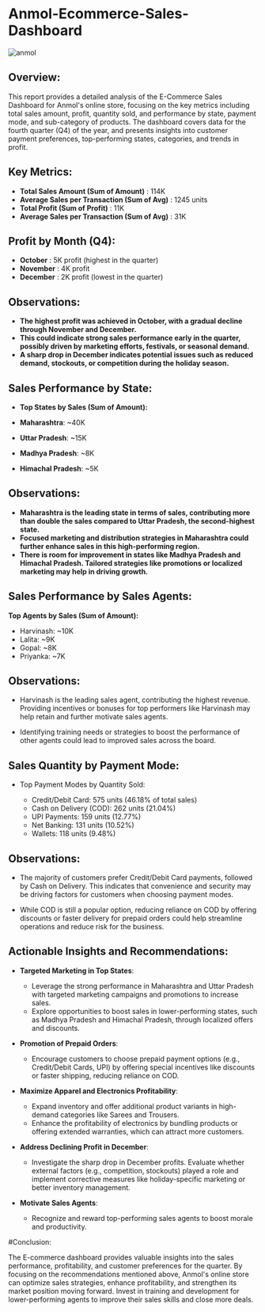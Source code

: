  # Anmol-Ecommerce-Sales-Dashboard

![anmol](https://github.com/user-attachments/assets/8f9349d3-5fbc-49c4-aabd-fd622c2e99cf)

## Overview:

This report provides a detailed analysis of the E-Commerce Sales Dashboard for Anmol's online store, focusing on the key metrics including total sales amount, profit, quantity sold, and performance by state, payment mode, and sub-category of products. The dashboard covers data for the fourth quarter (Q4) of the year, and presents insights into customer payment preferences, top-performing states, categories, and trends in profit.

## Key Metrics:

- **Total Sales Amount (Sum of Amount)** : 114K
- **Average Sales per Transaction (Sum of Avg)** : 1245 units
- **Total Profit (Sum of Profit)** : 11K
- **Average Sales per Transaction (Sum of Avg)** : 31K

## Profit by Month (Q4):

- **October** : 5K profit (highest in the quarter)
- **November** : 4K profit
- **December** : 2K profit (lowest in the quarter)

## Observations:

- **The highest profit was achieved in October, with a gradual decline through November and December.**
- **This could indicate strong sales performance early in the quarter, possibly driven by marketing efforts, festivals, or seasonal demand.**
- **A sharp drop in December indicates potential issues such as reduced demand, stockouts, or competition during the holiday season.**

## Sales Performance by State:

- **Top States by Sales (Sum of Amount):**
  
- **Maharashtra**: ~40K
- **Uttar Pradesh**:  ~15K
- **Madhya Pradesh**:  ~8K
- **Himachal Pradesh**: ~5K

## Observations:

- **Maharashtra is the leading state in terms of sales, contributing more than double the sales compared to Uttar Pradesh, the second-highest state.**
- **Focused marketing and distribution strategies in Maharashtra could further enhance sales in this high-performing region.**
- **There is room for improvement in states like Madhya Pradesh and Himachal Pradesh. Tailored strategies like promotions or localized marketing may help in driving growth.**

## Sales Performance by Sales Agents:

**Top Agents by Sales (Sum of Amount):**

  - Harvinash: ~10K
  - Lalita: ~9K
  - Gopal: ~8K
  - Priyanka: ~7K

##  Observations:

- Harvinash is the leading sales agent, contributing the highest revenue. Providing incentives or bonuses for top performers like Harvinash may help retain and further motivate sales agents.
  
- Identifying training needs or strategies to boost the performance of other agents could lead to improved sales across the board.

## Sales Quantity by Payment Mode:

- Top Payment Modes by Quantity Sold:
  
   - Credit/Debit Card: 575 units (46.18% of total sales)
   - Cash on Delivery (COD): 262 units (21.04%)
   - UPI Payments: 159 units (12.77%)
   - Net Banking: 131 units (10.52%)
   - Wallets: 118 units (9.48%)
 
##  Observations:

- The majority of customers prefer Credit/Debit Card payments, followed by Cash on Delivery. This indicates that convenience and security may be driving factors for customers when choosing payment modes.
  
- While COD is still a popular option, reducing reliance on COD by offering discounts or faster delivery for prepaid orders could help streamline operations and reduce risk for the business.

## Actionable Insights and Recommendations:

- **Targeted Marketing in Top States**:

  - Leverage the strong performance in Maharashtra and Uttar Pradesh with targeted marketing campaigns and promotions to increase sales.
  - Explore opportunities to boost sales in lower-performing states, such as Madhya Pradesh and Himachal Pradesh, through localized offers and discounts.

- **Promotion of Prepaid Orders**:

  - Encourage customers to choose prepaid payment options (e.g., Credit/Debit Cards, UPI) by offering special incentives like discounts or faster shipping, reducing reliance on COD.

- **Maximize Apparel and Electronics Profitability**:

  - Expand inventory and offer additional product variants in high-demand categories like Sarees and Trousers.
  - Enhance the profitability of electronics by bundling products or offering extended warranties, which can attract more customers.

- **Address Declining Profit in December**:

  - Investigate the sharp drop in December profits. Evaluate whether external factors (e.g., competition, stockouts) played a role and implement corrective measures like holiday-specific marketing or better inventory management.

- **Motivate Sales Agents**:

  - Recognize and reward top-performing sales agents to boost morale and productivity.

#Conclusion:

The E-commerce dashboard provides valuable insights into the sales performance, profitability, and customer preferences for the quarter. By focusing on the recommendations mentioned above, Anmol's online store can optimize sales strategies, enhance profitability, and strengthen its market position moving forward.
Invest in training and development for lower-performing agents to improve their sales skills and close more deals.
